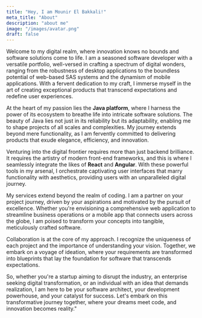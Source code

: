 ```yaml
---
title: "Hey, I am Mounir El Bakkali!"
meta_title: "About"
description: "about me"
image: "/images/avatar.png"
draft: false
---
```


Welcome to my digital realm, where innovation knows no bounds and software solutions come to life. I am a seasoned software developer with a versatile portfolio, well-versed in crafting a spectrum of digital wonders, ranging from the robustness of desktop applications to the boundless potential of web-based SAS systems and the dynamism of mobile applications. With a fervent dedication to my craft, I immerse myself in the art of creating exceptional products that transcend expectations and redefine user experiences.

At the heart of my passion lies the <b>Java platform</b>, where I harness the power of its ecosystem to breathe life into intricate software solutions. The beauty of Java lies not just in its reliability but its adaptability, enabling me to shape projects of all scales and complexities. My journey extends beyond mere functionality, as I am fervently committed to delivering products that exude elegance, efficiency, and innovation.

Venturing into the digital frontier requires more than just backend brilliance. It requires the artistry of modern front-end frameworks, and this is where I seamlessly integrate the likes of <b>React</b> and <b>Angular</b>. With these powerful tools in my arsenal, I orchestrate captivating user interfaces that marry functionality with aesthetics, providing users with an unparalleled digital journey.

My services extend beyond the realm of coding. I am a partner on your project journey, driven by your aspirations and motivated by the pursuit of excellence. Whether you're envisioning a comprehensive web application to streamline business operations or a mobile app that connects users across the globe, I am poised to transform your concepts into tangible, meticulously crafted software.

Collaboration is at the core of my approach. I recognize the uniqueness of each project and the importance of understanding your vision. Together, we embark on a voyage of ideation, where your requirements are transformed into blueprints that lay the foundation for software that transcends expectations.

So, whether you're a startup aiming to disrupt the industry, an enterprise seeking digital transformation, or an individual with an idea that demands realization, I am here to be your software architect, your development powerhouse, and your catalyst for success. Let's embark on this transformative journey together, where your dreams meet code, and innovation becomes reality."


